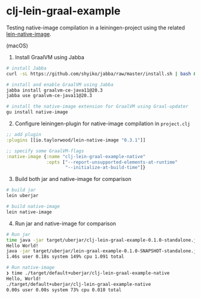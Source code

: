 # clj-lein-graal-example

Testing native-image compilation in a leiningen-project using the related [lein-native-image](https://github.com/taylorwood/lein-native-image).

(macOS)
1.  Install GraalVM using Jabba
```sh
# install Jabba
curl -sL https://github.com/shyiko/jabba/raw/master/install.sh | bash && . ~/.jabba/jabba.sh

# install and enable GraalVM using Jabba
jabba install graalvm-ce-java11@20.3
jabba use graalvm-ce-java11@20.3

# install the native-image extension for GraalVM using Graal-updater
gu install native-image
```

2. Configure leiningen-plugin for native-image compilation
in `project.clj`
```clojure
;; add plugin 
:plugins [[io.taylorwood/lein-native-image "0.3.1"]]

;; specify some GraalVM-flags
:native-image {:name "clj-lein-graal-example-native"
               :opts ["--report-unsupported-elements-at-runtime"
                      "--initialize-at-build-time"]}
```

3. Build both jar and native-image for comparison
```sh
# build jar
lein uberjar

# build native-image
lein native-image
```

4. Run jar and native-image for comparison
```sh
# Run jar
time java -jar target/uberjar/clj-lein-graal-example-0.1.0-standalone.jar
Hello World!
java -jar target/uberjar/lein-graal-example-0.1.0-SNAPSHOT-standalone.jar
1.46s user 0.18s system 149% cpu 1.091 total

# Run native-image
❯ time ./target/default+uberjar/clj-lein-graal-example-native
Hello, World!
./target/default+uberjar/clj-lein-graal-example-native
0.00s user 0.00s system 73% cpu 0.010 total
```
